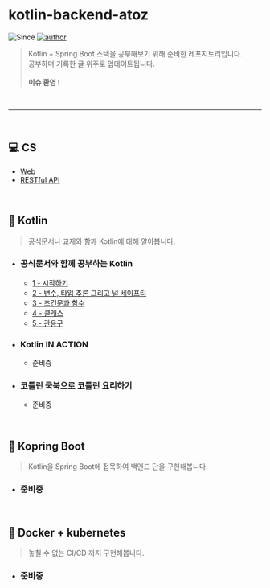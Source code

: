# kotlin-backend-atoz

![Since](https://img.shields.io/badge/since-2022.02.02-9866FF.svg?style=flat-square)
[![author](https://img.shields.io/badge/author-devkwonsehoon-0066FF.svg?style=flat-square)](https://velog.io/@devkwonsehoon)

> Kotlin + Spring Boot 스택을 공부해보기 위해 준비한 레포지토리입니다. <br>
> 공부하며 기록한 글 위주로 업데이트됩니다. <br> <br>
> <b>이슈 환영 !</b>

<br>

---

<br>

## 💻 CS
- [Web](https://velog.io/@devkwonsehoon/Web%EC%9D%84-ARABOZA-1)
- [RESTful API](https://velog.io/@devkwonsehoon/What-is-RESTful)

<br>


## 🦖 Kotlin
> 공식문서나 교재와 함께 Kotlin에 대해 알아봅니다.

- ### 공식문서와 함께 공부하는 Kotlin

    - [1 - 시작하기](https://velog.io/@devkwonsehoon/Kotlin-%EA%B3%B5%EC%8B%9D%EB%AC%B8%EC%84%9C%EB%A1%9C-%EC%B9%9C%ED%95%B4%EC%A7%80%EA%B8%B0-1)
    - [2 - 변수, 타입 추론 그리고 널 세이프티](https://velog.io/@devkwonsehoon/Kotlin-%EA%B3%B5%EC%8B%9D%EB%AC%B8%EC%84%9C%EB%A1%9C-%EC%B9%9C%ED%95%B4%EC%A7%80%EA%B8%B0-2)
    - [3 - 조건문과 함수](https://velog.io/@devkwonsehoon/Kotlin-%EA%B3%B5%EC%8B%9D%EB%AC%B8%EC%84%9C%EB%A1%9C-%EC%B9%9C%ED%95%B4%EC%A7%80%EA%B8%B0-3)
    - [4 - 클래스](https://velog.io/@devkwonsehoon/Kotlin-%EA%B3%B5%EC%8B%9D%EB%AC%B8%EC%84%9C%EB%A1%9C-%EC%B9%9C%ED%95%B4%EC%A7%80%EA%B8%B0-4)
    - [5 - 관용구](https://velog.io/@devkwonsehoon/Kotlin-%EA%B3%B5%EC%8B%9D%EB%AC%B8%EC%84%9C%EB%A1%9C-%EC%B9%9C%ED%95%B4%EC%A7%80%EA%B8%B0-5)

- ### Kotlin IN ACTION

  - 준비중

- ### 코틀린 쿡북으로 코틀린 요리하기

  - 준비중
  
  
<br>


## 🚀 Kopring Boot

> Kotlin을 Spring Boot에 접목하여 백엔드 단을 구현해봅니다.

- ### 준비중

<br>


## 🐳 Docker + kubernetes

> 놓칠 수 없는 CI/CD 까지 구현해봅니다.

- ### 준비중
